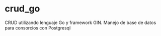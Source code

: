 # crud_go
CRUD utilizando lenguaje Go y framework GIN. Manejo de base de datos para consorcios con Postgresql
